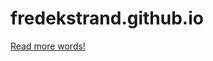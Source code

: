 # fredekstrand.github.io
[Read more words!](https://github.com/FredEkstrand/fredekstrand.github.io/blob/master/#index.html)
